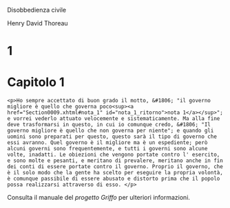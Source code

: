 <?xml version="1.0" encoding="utf-8"?>
<!DOCTYPE html PUBLIC "-//W3C//DTD XHTML 1.1//EN"
  "http://www.w3.org/TR/xhtml11/DTD/xhtml11.dtd">

<html xmlns="http://www.w3.org/1999/xhtml">
<head>
  <title>Disobbedienza civile, di Henry David Thoreau</title>
  <link href="../Styles/Style0001.css" rel="stylesheet" type="text/css"/>
</head>

<body>
  <p class="testo_frontespizio_titolo">Disobbedienza civile</p>

  <p class="testo_frontespizio_autore">Henry David Thoreau</p>

  <h1>1</h1>
  <h1>Capitolo 1</h1>

  	<p>Ho sempre accettato di buon grado il motto, &#1806; "il governo migliore è quello che governa poco<sup><a href="Section0009.xhtml#nota_1" id="nota_1_ritorno">nota 1</a></sup>"; e vorrei vederlo attuato velocemente e sistematicamente. Ma alla fine deve trasformarsi in questo, in cui io comunque credo, &#1806; "Il governo migliore è quello che non governa per niente"; e quando gli uomini sono preparati per questo, questo sarà il tipo di governo che essi avranno. Quel governo è il migliore ma è un espediente; però alcuni governi sono frequentemente, e tutti i governi sono alcune volte, inadatti. Le obiezioni che vengono portate contro l' esercito, e sono molte e pesanti, e meritano di prevalere, meritano anche in fin dei conti di essere portate contro il governo. Proprio il governo, che è il solo modo che la gente ha scelto per eseguire la propria volontà, è comunque passibile di essere abusato e distorto prima che il popolo possa realizzarsi attraverso di esso. </p>

  <p>Consulta il manuale del <em>progetto Griffo</em> per ulteriori informazioni.</p>
</body>
</html>
